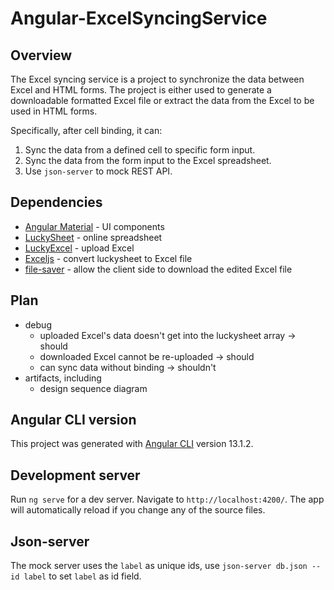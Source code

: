 # Angular-ExcelSyncingService

## Overview

The Excel syncing service is a project to synchronize the data between Excel and HTML forms. The project is either used to generate a downloadable formatted Excel file or extract the data from the Excel to be used in HTML forms.

Specifically, after cell binding, it can: 

1. Sync the data from a defined cell to specific form input.
2. Sync the data from the form input to the Excel spreadsheet.
3. Use `json-server` to mock REST API.

## Dependencies
- [Angular Material](https://material.angular.io/) - UI components
- [LuckySheet](https://mengshukeji.github.io/LuckysheetDocs/) - online spreadsheet
- [LuckyExcel](https://www.npmjs.com/package/luckyexcel) - upload Excel
- [Exceljs](https://www.npmjs.com/package/exceljs?source=post_page-----b670f32d5c2a----------------------) - convert luckysheet to Excel file
- [file-saver](https://www.npmjs.com/package/file-saver) - allow the client side to download the edited Excel file

## Plan
- debug
    - uploaded Excel's data doesn't get into the luckysheet array -> should
    - downloaded Excel cannot be re-uploaded -> should
    - can sync data without binding -> shouldn't
- artifacts, including
    - design sequence diagram


## Angular CLI version

This project was generated with [Angular CLI](https://github.com/angular/angular-cli) version 13.1.2.

## Development server

Run `ng serve` for a dev server. Navigate to `http://localhost:4200/`. The app will automatically reload if you change any of the source files.

## Json-server

The mock server uses the `label` as unique ids, use `json-server db.json --id label` to set `label` as id field.